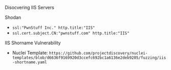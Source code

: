 Disocvering IIS Servers

Shodan
-  `ssl:"PwnStuff Inc." http.title:"IIS"`
-  `ssl.cert.subject.CN:"pwnstuff.com" http.title:"IIS"`

IIS Shorname Vulnerability
- Nuclei Template: `https://github.com/projectdiscovery/nuclei-templates/blob/d6636f9169920d3ccefc692bc1a6136e2deb9205/fuzzing/iis-shortname.yaml`
